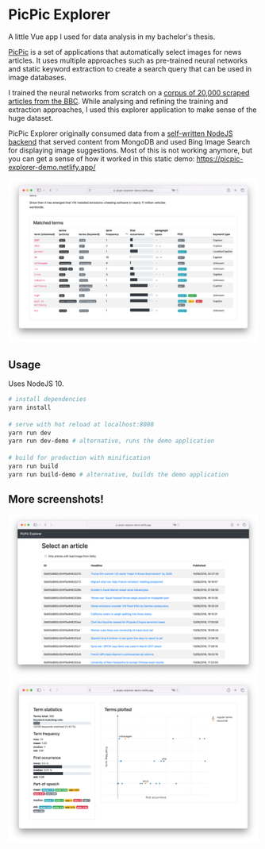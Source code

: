 # PicPic Explorer

A little Vue app I used for data analysis in my bachelor's thesis. 

[PicPic](https://github.com/mgschoen?tab=repositories&q=picpic&type=&language=&sort=) is a set of applications that automatically select images for news articles. It uses multiple approaches such as pre-trained neural networks and static keyword extraction to create a search query that can be used in image databases.

I trained the neural networks from scratch on a [corpus of 20,000 scraped articles from the BBC](https://github.com/mgschoen/gettygetter). While analysing and refining the training and extraction approaches, I used this explorer application to make sense of the huge dataset.

PicPic Explorer originally consumed data from a [self-written NodeJS backend](https://github.com/mgschoen/picpic-api) that served content from MongoDB and used Bing Image Search for displaying image suggestions. Most of this is not working anymore, but you can get a sense of how it worked in this static demo: https://picpic-explorer-demo.netlify.app/

![](./static/images/picpic-explorer-2.png)

## Usage

Uses NodeJS 10.

``` bash
# install dependencies
yarn install

# serve with hot reload at localhost:8080
yarn run dev
yarn run dev-demo # alternative, runs the demo application

# build for production with minification
yarn run build
yarn run build-demo # alternative, builds the demo application
```

## More screenshots!

![](./static/images/picpic-explorer-1.png)
![](./static/images/picpic-explorer-3.png)